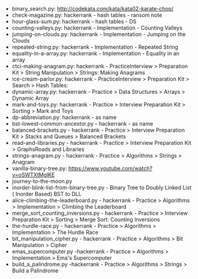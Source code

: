 - binary_search.py: http://codekata.com/kata/kata02-karate-chop/
- check-magazine.py: hackerrank - hash tables - ransom note
- hour-glass-sum.py: hackerrank - hash tables - DS
- counting-valleys.py: hackerrank - Implementation - Counting Valleys
- jumping-on-clouds.py: hackerrank - Implementation - Jumping on the Clouds
- repeated-string.py: hackerrank - Implementation - Repeated String
- equality-in-a-array.py: hackerrank - Implementation - Equality in an array
- ctci-making-anagram.py: hackerrank - PracticeInterview > Preparation Kit > String Manipulation > Strings: Making Anagrams
- ice-cream-parlor.py: hackerrank - PracticeInterview > Preparation Kit > Search > Hash Tables: 
- dynamic-array.py: hackerrank - Practice > Data Structures > Arrays > Dynamic Array
- mark-and-toys.py: hackerrank - Practice > Interview Preparation Kit > Sorting > Mark and Toys
- dp-abbreviation.py: hackerrank - as name
- bst-lowest-common-ancestor.py - hackerrank - as name
- balanced-brackets.py - hackerrank - Practice > Interview Preparation Kit > Stacks and Queues > Balanced Brackets
- read-and-libraries.py - hackerrank - Practice > Interview Preparation Kit > GraphsRoads and Libraries
- strings-anagram.py - hackerrank - Practice > Algorithms > Strings > Anagram
- vanilla-binary-tree.py: https://www.youtube.com/watch?v=oSWTXtMglKE
- journey-to-the-moon.py
- inorder-blink-list-from-binary-tree.py - Binary Tree to Doubly Linked List ( Inorder Based) BST to DLL
- alice-climbing-the-leaderboard.py - hackerrank - Practice > Algorithms > Implementation > Climbing the Leaderboard
- merge_sort_counting_inversions.py - hackerrank - Practice > Interview Preparation Kit > Sorting > Merge Sort: Counting Inversions
- the-hurdle-race.py - hackerrank - Practice > Algorithms > Implementation > The Hurdle Race
- bit_manipulation_cipher.py - hackerrank - Practice > Algorithms > Bit Manipulation > Cipher
- emas_supercomputer.py -hackerrank - Practice > Algorithms > Implementation > Ema's Supercomputer
- build_a_palindrome.py -hackerrank - Practice > Algorithms > Strings > Build a Palindrome